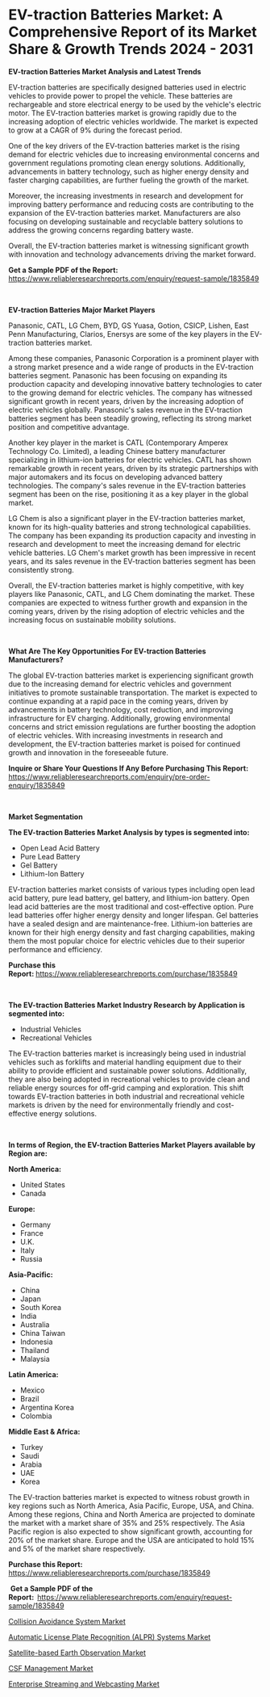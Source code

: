 <p><h1>EV-traction Batteries Market: A Comprehensive Report of its Market Share & Growth Trends 2024 - 2031</h1></p><p><strong>EV-traction Batteries Market Analysis and Latest Trends</strong></p>
<p><p>EV-traction batteries are specifically designed batteries used in electric vehicles to provide power to propel the vehicle. These batteries are rechargeable and store electrical energy to be used by the vehicle's electric motor. The EV-traction batteries market is growing rapidly due to the increasing adoption of electric vehicles worldwide. The market is expected to grow at a CAGR of 9% during the forecast period.</p><p>One of the key drivers of the EV-traction batteries market is the rising demand for electric vehicles due to increasing environmental concerns and government regulations promoting clean energy solutions. Additionally, advancements in battery technology, such as higher energy density and faster charging capabilities, are further fueling the growth of the market.</p><p>Moreover, the increasing investments in research and development for improving battery performance and reducing costs are contributing to the expansion of the EV-traction batteries market. Manufacturers are also focusing on developing sustainable and recyclable battery solutions to address the growing concerns regarding battery waste.</p><p>Overall, the EV-traction batteries market is witnessing significant growth with innovation and technology advancements driving the market forward.</p></p>
<p><strong>Get a Sample PDF of the Report:&nbsp;</strong> <a href="https://www.reliableresearchreports.com/enquiry/request-sample/1835849">https://www.reliableresearchreports.com/enquiry/request-sample/1835849</a></p>
<p>&nbsp;</p>
<p><strong>EV-traction Batteries Major Market Players</strong></p>
<p><p>Panasonic, CATL, LG Chem, BYD, GS Yuasa, Gotion, CSICP, Lishen, East Penn Manufacturing, Clarios, Enersys are some of the key players in the EV-traction batteries market. </p><p>Among these companies, Panasonic Corporation is a prominent player with a strong market presence and a wide range of products in the EV-traction batteries segment. Panasonic has been focusing on expanding its production capacity and developing innovative battery technologies to cater to the growing demand for electric vehicles. The company has witnessed significant growth in recent years, driven by the increasing adoption of electric vehicles globally. Panasonic's sales revenue in the EV-traction batteries segment has been steadily growing, reflecting its strong market position and competitive advantage.</p><p>Another key player in the market is CATL (Contemporary Amperex Technology Co. Limited), a leading Chinese battery manufacturer specializing in lithium-ion batteries for electric vehicles. CATL has shown remarkable growth in recent years, driven by its strategic partnerships with major automakers and its focus on developing advanced battery technologies. The company's sales revenue in the EV-traction batteries segment has been on the rise, positioning it as a key player in the global market.</p><p>LG Chem is also a significant player in the EV-traction batteries market, known for its high-quality batteries and strong technological capabilities. The company has been expanding its production capacity and investing in research and development to meet the increasing demand for electric vehicle batteries. LG Chem's market growth has been impressive in recent years, and its sales revenue in the EV-traction batteries segment has been consistently strong.</p><p>Overall, the EV-traction batteries market is highly competitive, with key players like Panasonic, CATL, and LG Chem dominating the market. These companies are expected to witness further growth and expansion in the coming years, driven by the rising adoption of electric vehicles and the increasing focus on sustainable mobility solutions.</p></p>
<p>&nbsp;</p>
<p><strong>What Are The Key Opportunities For EV-traction Batteries Manufacturers?</strong></p>
<p><p>The global EV-traction batteries market is experiencing significant growth due to the increasing demand for electric vehicles and government initiatives to promote sustainable transportation. The market is expected to continue expanding at a rapid pace in the coming years, driven by advancements in battery technology, cost reduction, and improving infrastructure for EV charging. Additionally, growing environmental concerns and strict emission regulations are further boosting the adoption of electric vehicles. With increasing investments in research and development, the EV-traction batteries market is poised for continued growth and innovation in the foreseeable future.</p></p>
<p><strong>Inquire or Share Your Questions If Any Before Purchasing This Report:</strong> <a href="https://www.reliableresearchreports.com/enquiry/pre-order-enquiry/1835849">https://www.reliableresearchreports.com/enquiry/pre-order-enquiry/1835849</a></p>
<p>&nbsp;</p>
<p><strong>Market Segmentation</strong></p>
<p><strong>The EV-traction Batteries Market Analysis by types is segmented into:</strong></p>
<p><ul><li>Open Lead Acid Battery</li><li>Pure Lead Battery</li><li>Gel Battery</li><li>Lithium-Ion Battery</li></ul></p>
<p><p>EV-traction batteries market consists of various types including open lead acid battery, pure lead battery, gel battery, and lithium-ion battery. Open lead acid batteries are the most traditional and cost-effective option. Pure lead batteries offer higher energy density and longer lifespan. Gel batteries have a sealed design and are maintenance-free. Lithium-ion batteries are known for their high energy density and fast charging capabilities, making them the most popular choice for electric vehicles due to their superior performance and efficiency.</p></p>
<p><strong>Purchase this Report:&nbsp;</strong><a href="https://www.reliableresearchreports.com/purchase/1835849">https://www.reliableresearchreports.com/purchase/1835849</a></p>
<p>&nbsp;</p>
<p><strong>The EV-traction Batteries Market Industry Research by Application is segmented into:</strong></p>
<p><ul><li>Industrial Vehicles</li><li>Recreational Vehicles</li></ul></p>
<p><p>The EV-traction batteries market is increasingly being used in industrial vehicles such as forklifts and material handling equipment due to their ability to provide efficient and sustainable power solutions. Additionally, they are also being adopted in recreational vehicles to provide clean and reliable energy sources for off-grid camping and exploration. This shift towards EV-traction batteries in both industrial and recreational vehicle markets is driven by the need for environmentally friendly and cost-effective energy solutions.</p></p>
<p>&nbsp;</p>
<p><strong>In terms of Region, the EV-traction Batteries Market Players available by Region are:</strong></p>
<p>
    <p> <strong> North America: </strong>
        <ul>
            <li>United States</li>
            <li>Canada</li>
        </ul>
        </p> 
    <p> <strong> Europe: </strong>
        <ul>
            <li>Germany</li>
            <li>France</li>
            <li>U.K.</li>
            <li>Italy</li>
            <li>Russia</li>
        </ul>
        </p> 
    <p> <strong> Asia-Pacific: </strong>
        <ul>
            <li>China</li>
            <li>Japan</li>
            <li>South Korea</li>
            <li>India</li>
            <li>Australia</li>
            <li>China Taiwan</li>
            <li>Indonesia</li>
            <li>Thailand</li>
            <li>Malaysia</li>
        </ul>
        </p> 
    <p> <strong> Latin America: </strong>
        <ul>
            <li>Mexico</li>
            <li>Brazil</li>
            <li>Argentina Korea</li>
            <li>Colombia</li>
        </ul>
        </p> 
    <p> <strong> Middle East & Africa: </strong>
        <ul>
            <li>Turkey</li>
            <li>Saudi</li>
            <li>Arabia</li>
            <li>UAE</li>
            <li>Korea</li>
        </ul>
    </p>
    </p>
<p><p>The EV-traction batteries market is expected to witness robust growth in key regions such as North America, Asia Pacific, Europe, USA, and China. Among these regions, China and North America are projected to dominate the market with a market share of 35% and 25% respectively. The Asia Pacific region is also expected to show significant growth, accounting for 20% of the market share. Europe and the USA are anticipated to hold 15% and 5% of the market share respectively.</p></p>
<p><strong>Purchase this Report: </strong><a href="https://www.reliableresearchreports.com/purchase/1835849">https://www.reliableresearchreports.com/purchase/1835849</a></p>
<p>&nbsp;<strong>Get a Sample PDF of the Report:&nbsp;&nbsp;</strong><a href="https://www.reliableresearchreports.com/enquiry/request-sample/1835849">https://www.reliableresearchreports.com/enquiry/request-sample/1835849</a></p>
<p><strong></strong></p>
<p><p><a href="https://medium.com/@boristurner9889/analyzing-collision-avoidance-system-market-global-industry-perspective-and-forecast-2024-to-938bac77cd50">Collision Avoidance System Market</a></p><p><a href="https://github.com/bentleemidoriestelle7o/Market-Research-Report-List-1/blob/main/automatic-license-plate-recognition-alpr-systems-market.md">Automatic License Plate Recognition (ALPR) Systems Market</a></p><p><a href="https://medium.com/@thomasking867/satellite-based-earth-observation-market-exploring-market-share-market-trends-and-future-growth-08ae30bcbd0b">Satellite-based Earth Observation Market</a></p><p><a href="https://medium.com/@boristurner9889/csf-management-market-size-cagr-trends-2024-2030-ba11ab59e201">CSF Management Market</a></p><p><a href="https://github.com/biheemgalvinlouises6hokrh3h/Market-Research-Report-List-1/blob/main/enterprise-streaming-and-webcasting-market.md">Enterprise Streaming and Webcasting Market</a></p></p>